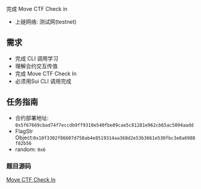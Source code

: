 完成 Move CTF Check in
- 上链网络: 测试网(testnet)


## 需求
- 完成 CLI 调用学习
- 理解合约交互传值
- 完成 Move CTF Check In
- 必须用Sui CLI 调用完成

## 任务指南

- 合约部署地址: `0x5f67669cbad74f7eccdb9ff9310e540fbe09cae5c81281e962cb65ac5094aadd`
- FlagStr Object:`0x10f3302f86607d758ab4e8519314aa368d2e53b3661e530fbc3e8a6988f82b56`
- random: `0x6`

### 题目源码
[Move CTF Check In](https://github.com/move-cn/letsmove-ctf/tree/main/src/01_check_in/check_in)
